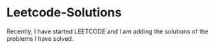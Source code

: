 # Leetcode-Solutions
Recently, I have started LEETCODE and I am adding the solutions of the problems I have solved.
